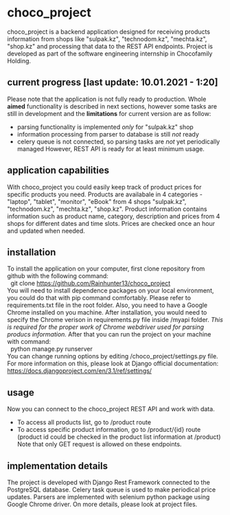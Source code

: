 # choco_project
choco_project is a backend application designed for receiving products information from shops like "sulpak.kz", "technodom.kz", "mechta.kz", "shop.kz" and processing that data to the REST API endpoints. Project is developed as part of the software engineering internship in Chocofamily Holding.

## current progress [last update: 10.01.2021 - 1:20]
Please note that the application is not fully ready to production. Whole **aimed** functionality is described in next sections, however some tasks are still in development and the **limitations** for current version are as follow:
- parsing functionality is implemented _only_ for "sulpak.kz" shop
- information processing from parser to database is still _not_ ready 
- celery queue is not connected, so parsing tasks are _not_ yet periodically managed
However, REST API is ready for at least minimum usage.

## application capabilities
With choco_project you could easily keep track of product prices for specific products you need. Products are availabale in 4 categories - "laptop", "tablet", "monitor", "eBook" from 4 shops "sulpak.kz", "technodom.kz", "mechta.kz", "shop.kz".
Product information contains information such as product name, category, description and prices from 4 shops for different dates and time slots. Prices are checked once an hour and updated when needed.

## installation
To install the application on your computer, first clone repository from github with the following command: <br/>
&nbsp;  git clone https://github.com/Rainhunter13/choco_project <br/>
You will need to install dependence packages on your local environment, you could do that with pip command comfortably. Please refer to requirements.txt file in the root folder. Also, you need to have a Google Chrome installed on you machine. After installation, you would need to specify the Chrome verison in requirements.py file inside /myapi folder. *This is required for the proper work of Chrome webdriver used for parsing producs information.*
After that you can run the project on your machine with command: <br/>
&nbsp;  python manage.py runserver <br/>
You can change running options by editing /choco_project/settings.py file. For more information on this, please look at Django official documentation: https://docs.djangoproject.com/en/3.1/ref/settings/

## usage
Now you can connect to the choco_project REST API and work with data.
- To access all products list, go to /product route
- To access specific product information, go to /product/{id} route (product id could be checked in the product list information at /product)
Note that only GET request is allowed on these endpoints.

## implementation details
The project is developed with Django Rest Framework connected to the PostgreSQL database. Celery task queue is used to make periodical price updates. Parsers are implemented with selenium python package using Google Chrome driver. On more details, please look at project files.
